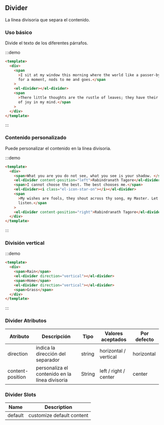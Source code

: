 ## Divider

La línea divisoria que separa el contenido.

### Uso básico

Divide el texto de los diferentes párrafos.

:::demo

```html
<template>
  <div>
    <span
      >I sit at my window this morning where the world like a passer-by stops
      for a moment, nods to me and goes.</span
    >
    <el-divider></el-divider>
    <span
      >There little thoughts are the rustle of leaves; they have their whisper
      of joy in my mind.</span
    >
  </div>
</template>
```

:::

### Contenido personalizado

Puede personalizar el contenido en la línea divisoria.

:::demo

```html
<template>
  <div>
    <span>What you are you do not see, what you see is your shadow. </span>
    <el-divider content-position="left">Rabindranath Tagore</el-divider>
    <span>I cannot choose the best. The best chooses me.</span>
    <el-divider><i class="el-icon-star-on"></i></el-divider>
    <span
      >My wishes are fools, they shout across thy song, my Master. Let me but
      listen.</span
    >
    <el-divider content-position="right">Rabindranath Tagore</el-divider>
  </div>
</template>
```

:::

### División vertical

:::demo

```html
<template>
  <div>
    <span>Rain</span>
    <el-divider direction="vertical"></el-divider>
    <span>Home</span>
    <el-divider direction="vertical"></el-divider>
    <span>Grass</span>
  </div>
</template>
```

:::

### Divider Atributos

| Atributo         | Descripción                                    | Tipo   | Valores aceptados     | Por defecto |
| ---------------- | ---------------------------------------------- | ------ | --------------------- | ----------- |
| direction        | indica la dirección del separador              | string | horizontal / vertical | horizontal  |
| content-position | personaliza el contenido en la línea divisoria | String | left / right / center | center      |

### Divider Slots

| Name    | Description               |
| ------- | ------------------------- |
| default | customize default content |
